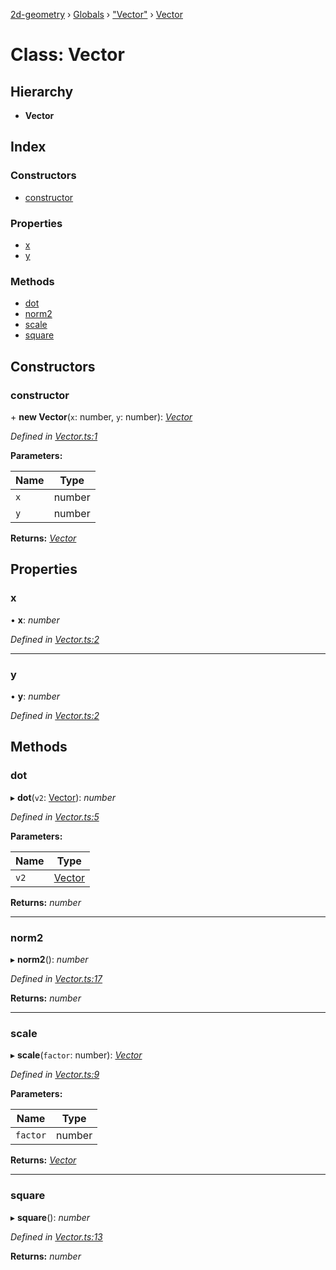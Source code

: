 [2d-geometry](../README.md) › [Globals](../globals.md) › ["Vector"](../modules/_vector_.md) › [Vector](_vector_.vector.md)

# Class: Vector

## Hierarchy

* **Vector**

## Index

### Constructors

* [constructor](_vector_.vector.md#constructor)

### Properties

* [x](_vector_.vector.md#x)
* [y](_vector_.vector.md#y)

### Methods

* [dot](_vector_.vector.md#dot)
* [norm2](_vector_.vector.md#norm2)
* [scale](_vector_.vector.md#scale)
* [square](_vector_.vector.md#square)

## Constructors

###  constructor

\+ **new Vector**(`x`: number, `y`: number): *[Vector](_vector_.vector.md)*

*Defined in [Vector.ts:1](https://github.com/ruffythepirate/ts-geometry-2d/blob/217fd37/src/Vector.ts#L1)*

**Parameters:**

Name | Type |
------ | ------ |
`x` | number |
`y` | number |

**Returns:** *[Vector](_vector_.vector.md)*

## Properties

###  x

• **x**: *number*

*Defined in [Vector.ts:2](https://github.com/ruffythepirate/ts-geometry-2d/blob/217fd37/src/Vector.ts#L2)*

___

###  y

• **y**: *number*

*Defined in [Vector.ts:2](https://github.com/ruffythepirate/ts-geometry-2d/blob/217fd37/src/Vector.ts#L2)*

## Methods

###  dot

▸ **dot**(`v2`: [Vector](_vector_.vector.md)): *number*

*Defined in [Vector.ts:5](https://github.com/ruffythepirate/ts-geometry-2d/blob/217fd37/src/Vector.ts#L5)*

**Parameters:**

Name | Type |
------ | ------ |
`v2` | [Vector](_vector_.vector.md) |

**Returns:** *number*

___

###  norm2

▸ **norm2**(): *number*

*Defined in [Vector.ts:17](https://github.com/ruffythepirate/ts-geometry-2d/blob/217fd37/src/Vector.ts#L17)*

**Returns:** *number*

___

###  scale

▸ **scale**(`factor`: number): *[Vector](_vector_.vector.md)*

*Defined in [Vector.ts:9](https://github.com/ruffythepirate/ts-geometry-2d/blob/217fd37/src/Vector.ts#L9)*

**Parameters:**

Name | Type |
------ | ------ |
`factor` | number |

**Returns:** *[Vector](_vector_.vector.md)*

___

###  square

▸ **square**(): *number*

*Defined in [Vector.ts:13](https://github.com/ruffythepirate/ts-geometry-2d/blob/217fd37/src/Vector.ts#L13)*

**Returns:** *number*
